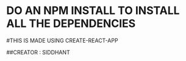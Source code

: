 # DO AN NPM INSTALL TO INSTALL ALL THE DEPENDENCIES

#THIS IS MADE USING CREATE-REACT-APP 

##CREATOR : SIDDHANT